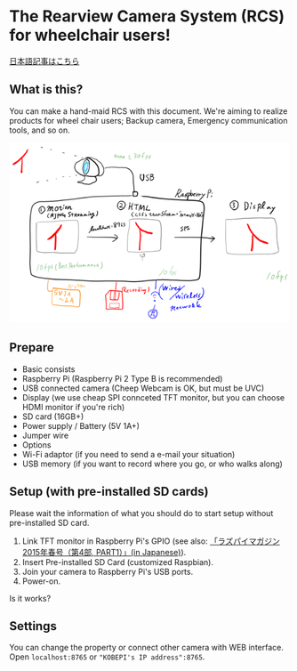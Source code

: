 # The Rearview Camera System (RCS) for wheelchair users!

[日本語記事はこちら](index.md)

## What is this?

You can make a hand-maid RCS with this document.
We're aiming to realize products for wheel chair users; Backup camera, Emergency communication tools, and so on.

![Pictures](images/tenjihin.png)

## Prepare

* Basic consists
 * Raspberry Pi (Raspberry Pi 2 Type B is recommended)
 * USB connected camera (Cheep Webcam is OK, but must be UVC)
 * Display (we use cheap SPI connceted TFT monitor, but you can choose HDMI monitor if you're rich)
 * SD card (16GB+)
 * Power supply / Battery (5V 1A+)
 * Jumper wire
* Options
 * Wi-Fi adaptor (if you need to send a e-mail your situation)
 * USB memory (if you want to record where you go, or who walks along)

## Setup (with pre-installed SD cards)

Please wait the information of what you should do to start setup without pre-installed SD card.

1. Link TFT monitor in Raspberry Pi's GPIO (see also: [「ラズパイマガジン2015年春号（第4部, PART1）」(in Japanese)](http://itpro.nikkeibp.co.jp/atcl/mag/14/236763/010900005/)).
2. Insert Pre-installed SD Card (customized Raspbian). 
3. Join your camera to Raspberry Pi's USB ports.
4. Power-on.

Is it works?

## Settings

You can change the property or connect other camera with WEB interface.
Open `localhost:8765` or `"KOBEPI's IP address":8765`.
